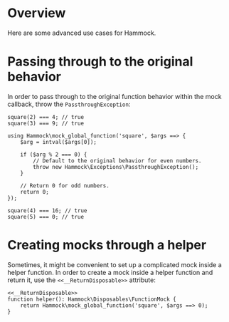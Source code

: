 # Overview

Here are some advanced use cases for Hammock.

# Passing through to the original behavior

In order to pass through to the original function behavior within the mock callback, throw the `PassthroughException`:

```hack
square(2) === 4; // true
square(3) === 9; // true

using Hammock\mock_global_function('square', $args ==> {
	$arg = intval($args[0]);

	if ($arg % 2 === 0) {
		// Default to the original behavior for even numbers.
		throw new Hammock\Exceptions\PassthroughException();
	}

	// Return 0 for odd numbers.
	return 0;
});

square(4) === 16; // true
square(5) === 0; // true
```

# Creating mocks through a helper

Sometimes, it might be convenient to set up a complicated mock inside a helper function. In order to create a mock inside a helper function and return it, use the `<<__ReturnDisposable>>` attribute:

```hack
<<__ReturnDisposable>>
function helper(): Hammock\Disposables\FunctionMock {
	return Hammock\mock_global_function('square', $args ==> 0);
}
```
